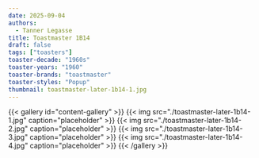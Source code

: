 ```yaml
---
date: 2025-09-04
authors:
  - Tanner Legasse
title: Toastmaster 1B14
draft: false
tags: ["toasters"]
toaster-decade: "1960s"
toaster-years: "1960"
toaster-brands: "toastmaster"
toaster-styles: "Popup"
thumbnail: toastmaster-later-1b14-1.jpg
---
```

{{< gallery id="content-gallery" >}}
  {{< img src="./toastmaster-later-1b14-1.jpg" caption="placeholder" >}}
  {{< img src="./toastmaster-later-1b14-2.jpg" caption="placeholder" >}}
  {{< img src="./toastmaster-later-1b14-3.jpg" caption="placeholder" >}}
  {{< img src="./toastmaster-later-1b14-4.jpg" caption="placeholder" >}}
{{< /gallery >}}

